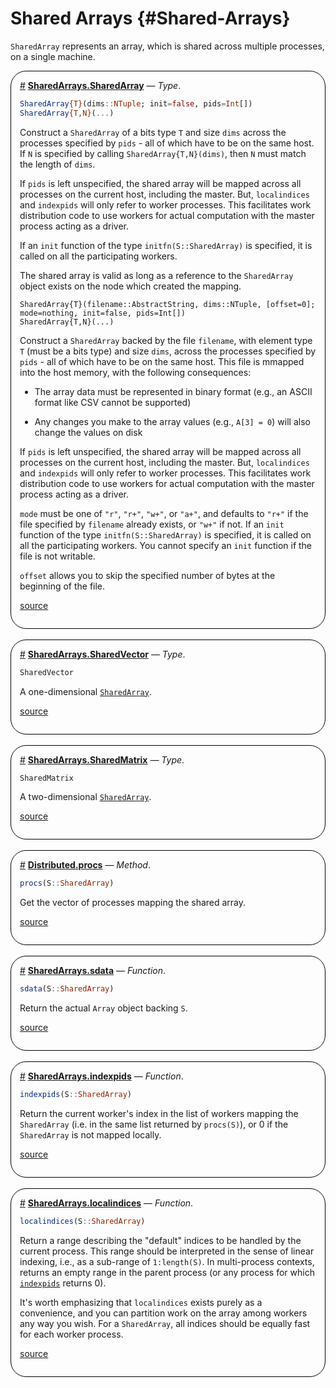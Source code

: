 


# Shared Arrays {#Shared-Arrays}

`SharedArray` represents an array, which is shared across multiple processes, on a single machine.
<div style='border-width:1px; border-style:solid; border-color:black; padding: 1em; border-radius: 25px;'>
<a id='SharedArrays.SharedArray' href='#SharedArrays.SharedArray'>#</a>&nbsp;<b><u>SharedArrays.SharedArray</u></b> &mdash; <i>Type</i>.




```julia
SharedArray{T}(dims::NTuple; init=false, pids=Int[])
SharedArray{T,N}(...)
```


Construct a `SharedArray` of a bits type `T` and size `dims` across the processes specified by `pids` - all of which have to be on the same host.  If `N` is specified by calling `SharedArray{T,N}(dims)`, then `N` must match the length of `dims`.

If `pids` is left unspecified, the shared array will be mapped across all processes on the current host, including the master. But, `localindices` and `indexpids` will only refer to worker processes. This facilitates work distribution code to use workers for actual computation with the master process acting as a driver.

If an `init` function of the type `initfn(S::SharedArray)` is specified, it is called on all the participating workers.

The shared array is valid as long as a reference to the `SharedArray` object exists on the node which created the mapping.

```
SharedArray{T}(filename::AbstractString, dims::NTuple, [offset=0]; mode=nothing, init=false, pids=Int[])
SharedArray{T,N}(...)
```


Construct a `SharedArray` backed by the file `filename`, with element type `T` (must be a bits type) and size `dims`, across the processes specified by `pids` - all of which have to be on the same host. This file is mmapped into the host memory, with the following consequences:
- The array data must be represented in binary format (e.g., an ASCII format like CSV cannot be supported)
  
- Any changes you make to the array values (e.g., `A[3] = 0`) will also change the values on disk
  

If `pids` is left unspecified, the shared array will be mapped across all processes on the current host, including the master. But, `localindices` and `indexpids` will only refer to worker processes. This facilitates work distribution code to use workers for actual computation with the master process acting as a driver.

`mode` must be one of `"r"`, `"r+"`, `"w+"`, or `"a+"`, and defaults to `"r+"` if the file specified by `filename` already exists, or `"w+"` if not. If an `init` function of the type `initfn(S::SharedArray)` is specified, it is called on all the participating workers. You cannot specify an `init` function if the file is not writable.

`offset` allows you to skip the specified number of bytes at the beginning of the file.


[source](https://github.com/JuliaLang/julia/blob/3a083e6f562588db232d656e89848b0633896963/stdlib/SharedArrays/src/SharedArrays.jl#L52-L101)

</div>
<br>
<div style='border-width:1px; border-style:solid; border-color:black; padding: 1em; border-radius: 25px;'>
<a id='SharedArrays.SharedVector' href='#SharedArrays.SharedVector'>#</a>&nbsp;<b><u>SharedArrays.SharedVector</u></b> &mdash; <i>Type</i>.




```julia
SharedVector
```


A one-dimensional [`SharedArray`](/stdlib/SharedArrays#SharedArrays.SharedArray).


[source](https://github.com/JuliaLang/julia/blob/3a083e6f562588db232d656e89848b0633896963/stdlib/SharedArrays/src/SharedArrays.jl#L278-L282)

</div>
<br>
<div style='border-width:1px; border-style:solid; border-color:black; padding: 1em; border-radius: 25px;'>
<a id='SharedArrays.SharedMatrix' href='#SharedArrays.SharedMatrix'>#</a>&nbsp;<b><u>SharedArrays.SharedMatrix</u></b> &mdash; <i>Type</i>.




```julia
SharedMatrix
```


A two-dimensional [`SharedArray`](/stdlib/SharedArrays#SharedArrays.SharedArray).


[source](https://github.com/JuliaLang/julia/blob/3a083e6f562588db232d656e89848b0633896963/stdlib/SharedArrays/src/SharedArrays.jl#L284-L288)

</div>
<br>
<div style='border-width:1px; border-style:solid; border-color:black; padding: 1em; border-radius: 25px;'>
<a id='Distributed.procs-Tuple{SharedArray}' href='#Distributed.procs-Tuple{SharedArray}'>#</a>&nbsp;<b><u>Distributed.procs</u></b> &mdash; <i>Method</i>.




```julia
procs(S::SharedArray)
```


Get the vector of processes mapping the shared array.


[source](https://github.com/JuliaLang/julia/blob/3a083e6f562588db232d656e89848b0633896963/stdlib/SharedArrays/src/SharedArrays.jl#L321-L325)

</div>
<br>
<div style='border-width:1px; border-style:solid; border-color:black; padding: 1em; border-radius: 25px;'>
<a id='SharedArrays.sdata' href='#SharedArrays.sdata'>#</a>&nbsp;<b><u>SharedArrays.sdata</u></b> &mdash; <i>Function</i>.




```julia
sdata(S::SharedArray)
```


Return the actual `Array` object backing `S`.


[source](https://github.com/JuliaLang/julia/blob/3a083e6f562588db232d656e89848b0633896963/stdlib/SharedArrays/src/SharedArrays.jl#L337-L341)

</div>
<br>
<div style='border-width:1px; border-style:solid; border-color:black; padding: 1em; border-radius: 25px;'>
<a id='SharedArrays.indexpids' href='#SharedArrays.indexpids'>#</a>&nbsp;<b><u>SharedArrays.indexpids</u></b> &mdash; <i>Function</i>.




```julia
indexpids(S::SharedArray)
```


Return the current worker&#39;s index in the list of workers mapping the `SharedArray` (i.e. in the same list returned by `procs(S)`), or 0 if the `SharedArray` is not mapped locally.


[source](https://github.com/JuliaLang/julia/blob/3a083e6f562588db232d656e89848b0633896963/stdlib/SharedArrays/src/SharedArrays.jl#L328-L334)

</div>
<br>
<div style='border-width:1px; border-style:solid; border-color:black; padding: 1em; border-radius: 25px;'>
<a id='SharedArrays.localindices' href='#SharedArrays.localindices'>#</a>&nbsp;<b><u>SharedArrays.localindices</u></b> &mdash; <i>Function</i>.




```julia
localindices(S::SharedArray)
```


Return a range describing the &quot;default&quot; indices to be handled by the current process.  This range should be interpreted in the sense of linear indexing, i.e., as a sub-range of `1:length(S)`.  In multi-process contexts, returns an empty range in the parent process (or any process for which [`indexpids`](/stdlib/SharedArrays#SharedArrays.indexpids) returns 0).

It&#39;s worth emphasizing that `localindices` exists purely as a convenience, and you can partition work on the array among workers any way you wish. For a `SharedArray`, all indices should be equally fast for each worker process.


[source](https://github.com/JuliaLang/julia/blob/3a083e6f562588db232d656e89848b0633896963/stdlib/SharedArrays/src/SharedArrays.jl#L345-L358)

</div>
<br>
